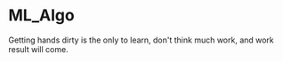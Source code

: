 # ML_Algo
Getting hands dirty is the only to learn, don't think much work, and work result will come.
